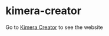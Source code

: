 # kimera-creator

Go to [Kimera Creator](https://samdep5.github.io/kimera-creator/) to see the website
